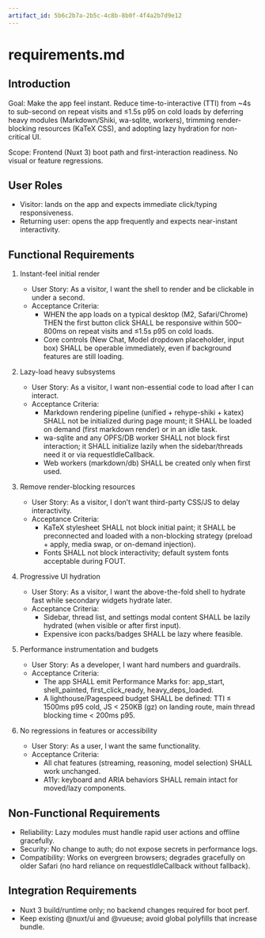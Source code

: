 ```yaml
---
artifact_id: 5b6c2b7a-2b5c-4c8b-8b0f-4f4a2b7d9e12
---
```


# requirements.md

## Introduction

Goal: Make the app feel instant. Reduce time-to-interactive (TTI) from ~4s to sub-second on repeat visits and ≤1.5s p95 on cold loads by deferring heavy modules (Markdown/Shiki, wa-sqlite, workers), trimming render-blocking resources (KaTeX CSS), and adopting lazy hydration for non-critical UI.

Scope: Frontend (Nuxt 3) boot path and first-interaction readiness. No visual or feature regressions.

## User Roles

- Visitor: lands on the app and expects immediate click/typing responsiveness.
- Returning user: opens the app frequently and expects near-instant interactivity.

## Functional Requirements

1. Instant-feel initial render
   - User Story: As a visitor, I want the shell to render and be clickable in under a second.
   - Acceptance Criteria:
     - WHEN the app loads on a typical desktop (M2, Safari/Chrome) THEN the first button click SHALL be responsive within 500–800ms on repeat visits and ≤1.5s p95 on cold loads.
     - Core controls (New Chat, Model dropdown placeholder, input box) SHALL be operable immediately, even if background features are still loading.

2. Lazy-load heavy subsystems
   - User Story: As a visitor, I want non-essential code to load after I can interact.
   - Acceptance Criteria:
     - Markdown rendering pipeline (unified + rehype-shiki + katex) SHALL not be initialized during page mount; it SHALL be loaded on demand (first markdown render) or in an idle task.
     - wa-sqlite and any OPFS/DB worker SHALL not block first interaction; it SHALL initialize lazily when the sidebar/threads need it or via requestIdleCallback.
     - Web workers (markdown/db) SHALL be created only when first used.

3. Remove render-blocking resources
   - User Story: As a visitor, I don’t want third-party CSS/JS to delay interactivity.
   - Acceptance Criteria:
     - KaTeX stylesheet SHALL not block initial paint; it SHALL be preconnected and loaded with a non-blocking strategy (preload + apply, media swap, or on-demand injection).
     - Fonts SHALL not block interactivity; default system fonts acceptable during FOUT.

4. Progressive UI hydration
   - User Story: As a visitor, I want the above-the-fold shell to hydrate fast while secondary widgets hydrate later.
   - Acceptance Criteria:
     - Sidebar, thread list, and settings modal content SHALL be lazily hydrated (when visible or after first input).
     - Expensive icon packs/badges SHALL be lazy where feasible.

5. Performance instrumentation and budgets
   - User Story: As a developer, I want hard numbers and guardrails.
   - Acceptance Criteria:
     - The app SHALL emit Performance Marks for: app_start, shell_painted, first_click_ready, heavy_deps_loaded.
     - A lighthouse/Pagespeed budget SHALL be defined: TTI ≤ 1500ms p95 cold, JS < 250KB (gz) on landing route, main thread blocking time < 200ms p95.

6. No regressions in features or accessibility
   - User Story: As a user, I want the same functionality.
   - Acceptance Criteria:
     - All chat features (streaming, reasoning, model selection) SHALL work unchanged.
     - A11y: keyboard and ARIA behaviors SHALL remain intact for moved/lazy components.

## Non-Functional Requirements

- Reliability: Lazy modules must handle rapid user actions and offline gracefully.
- Security: No change to auth; do not expose secrets in performance logs.
- Compatibility: Works on evergreen browsers; degrades gracefully on older Safari (no hard reliance on requestIdleCallback without fallback).

## Integration Requirements

- Nuxt 3 build/runtime only; no backend changes required for boot perf.
- Keep existing @nuxt/ui and @vueuse; avoid global polyfills that increase bundle.
